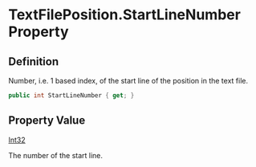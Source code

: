 # TextFilePosition.StartLineNumber Property
## Definition

Number, i.e. 1 based index, of the start line of the position in the text file.

```c#
public int StartLineNumber { get; }
```

## Property Value

[Int32](https://learn.microsoft.com/en-gb/dotnet/api/System.Int32)

The number of the start line.
